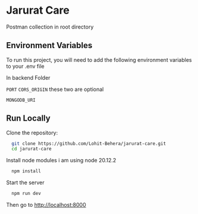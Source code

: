 # Jarurat Care

Postman collection in root directory

## Environment Variables

To run this project, you will need to add the following environment variables to your .env file

In backend Folder

`PORT`
`CORS_ORIGIN` these two are optional

`MONGODB_URI`

## Run Locally

Clone the repository:

```bash
  git clone https://github.com/Lohit-Behera/jarurat-care.git
  cd jarurat-care
```

Install node modules i am using node 20.12.2

```bash
  npm install
```

Start the server

```bash
  npm run dev
```

Then go to [http://localhost:8000](http://localhost:8000)
